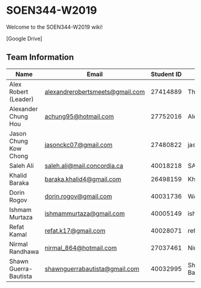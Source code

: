 # SOEN344-W2019

Welcome to the SOEN344-W2019 wiki!

[Google Drive]

## Team Information

| Name | Email | Student ID | Github |
| ------------- | ------------- | ------------- | -------------|
| Alex Robert (Leader) | alexandrerobertsmeets@gmail.com |27414889 | TheAlexRobert |
| Alexander Chung Hou | achung95@hotmail.com | 27752016 | AleexCh |
| Jason Chung Kow Chong | jasonckc07@gmail.com | 27480822 | jasonckc |
| Saleh Ali | saleh.ali@mail.concordia.ca | 40018218 | SAA9 |
| Khalid Baraka | baraka.khalid4@gmail.com | 26498159 | KhalidBaraka |
| Dorin Rogov | dorin.rogov@gmail.com | 40031736 | WAWColtin|
| Ishmam Murtaza| ishmammurtaza@gmail.com | 40005149 | ishmam22 |
| Refat Kamal | refat.k17@gmail.com | 40028071 | refatK |
| Nirmal Randhawa | nirmal_864@hotmail.com | 27037461 | Nirmal864 |
| Shawn Guerra-Bautista | shawnguerrabautista@gmail.com | 40032995 | ShawnGuerra-Bautista |
